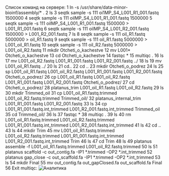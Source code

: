 Список команд на сервере:
    1  ln -s /usr/share/data-minor-bioinf/assembly/* .
    2  ls
    3  seqtk sample -s 111 oi1MP_S4_L001_R1_001.fastq 1500000
    4  seqtk sample -s 111 oilMP_S4_L001_R1_001.fastq 1500000
    5  seqtk sample -s 111 oilMP_S4_L001_R1_001.fastq 1500000 > L001_R1_001.fastq
    6  seqtk sample -s 111 oilMP_S4_L001_R2_001.fastq 1500000 > L001_R2_001.fastq
    7  ls
    8  seqtk sample -s 111 oil_R1.fastq 5000000 > oil_R1.fastq
    9  seqtk sample -s 111 oil_R1.fastq 5000000 > L001_oil_R1.fastq
   10  seqtk sample -s 111 oil_R2.fastq 5000000 > L001_oil_R2.fastq
   11  mkdir Otcheti_o_kachestve
   12  mv L001* Otcheti_o_kachestve
   13  cd Otcheti_o_kachestve
   14  fastqc *
   15  multiqc .
   16  ls
   17  mv L001_oil_R2.fastq L001_R1_001.fastq L001_R2_001.fastq ../
   18  ls
   19  mv L001_oil_R1.fastq ../
   20  ls
   21  cd..
   22  cd ..
   23  mkdir Otcheti_o_podrez
   24  ls
   25  sp L001_oil_R1.fastq L001_oil_R2.fastq L001_R1_001.fastq L001_R2_001.fastq Otcheti_o_podrez/
   26  cp L001_oil_R1.fastq L001_oil_R2.fastq L001_R1_001.fastq L001_R2_001.fastq Otcheti_o_podrez/
   27  cd Otcheti_o_podrez/
   28  platanus_trim L001_oil_R1.fastq L001_oil_R2.fastq
   29  ls
   30  mkdir Trimmed_oil
   31  cp L001_oil_R1.fastq.trimmed L001_oil_R2.fastq.trimmed Trimmed_oil/
   32  platanus_internal_trim L001_R1_001.fastq L001_R2_001.fastq
   33  ls
   34  cp L001_R1_001.fastq.int_trimmed L001_R2_001.fastq.int_trimmed Trimmed_oil
   35  cd Trimmed_oil/
   36  ls
   37  fastqc *
   38  multiqc .
   39  ls
   40  rm L001_oil_R1.fastq.trimmed L001_oil_R2.fastq.trimmed L001_R1_001.fastq.int_trimmed L001_R2_001.fastq.int_trimmed
   41  ls
   42  cd ..
   43  ls
   44  mkdir Trim
   45  mv L001_oil_R1.fastq.trimmed L001_oil_R2.fastq.trimmed L001_R1_001.fastq.int_trimmed L001_R2_001.fastq.int_trimmed Trim
   46  ls
   47  cd Trim
   48  ls
   49  platanus assemble -f  L001_oil_R1.fastq.trimmed L001_oil_R2.fastq.trimmed
   50  ls
   51  platanus scaffold -c out_contig.fa -IP1 *.trimmed -OP2 *.int_trimmed
   52  platanus gap_close -c out_scaffold.fa -IP1 *.trimmed -OP2 *.int_trimmed
   53  ls
   54  mkdir Final
   55  mv out_contig.fa out_gapClosed.fa out_scaffold.fa Final
   56  Exit
multiqc:
![](hse22_hw1/Аналитика1_1.png "Аналитика")
